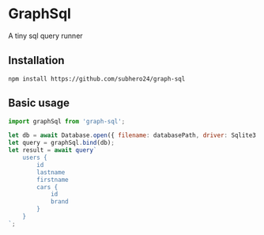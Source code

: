 # GraphSql

A tiny sql query runner

## Installation

```
npm install https://github.com/subhero24/graph-sql
```

## Basic usage

```javascript
import graphSql from 'graph-sql';

let db = await Database.open({ filename: databasePath, driver: Sqlite3.Database });
let query = graphSql.bind(db);
let result = await query`
	users {
		id
		lastname
		firstname
		cars {
			id
			brand
		}
	}
`;
```